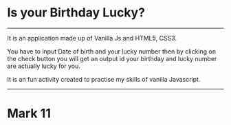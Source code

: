 # Is your Birthday Lucky?

<hr>
It is an application made up of Vanilla Js and HTML5, CSS3.

You have to input Date of birth and your lucky number then 
by clicking on the check button you will get an output id your 
birthday and lucky number are actually lucky for you.

It is an fun activity created to practise my skills of vanilla
Javascript.

<hr>

# Mark 11
